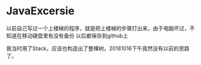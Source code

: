 # JavaExcersie
以前自己写过一个上楼梯的程序，就是把上楼梯的步骤打出来，由于电脑坏过，不知道在移动硬盘里有没有备份
以后都保存到github上

我当时用了Stack，应该也构造出了整棵树。20181016下午竟然没有以前的思路了。
